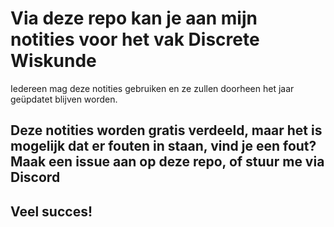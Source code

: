 # Via deze repo kan je aan mijn notities voor het vak Discrete Wiskunde
Iedereen mag deze notities gebruiken en ze zullen doorheen het jaar geüpdatet blijven worden.

## Deze notities worden gratis verdeeld, maar het is mogelijk dat er fouten in staan, vind je een fout? Maak een issue aan op deze repo, of stuur me via Discord

## Veel succes!
